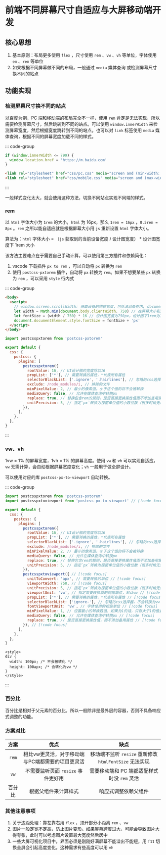 # 前端不同屏幕尺寸自适应与大屏移动端开发

## 核心思想

1. 基本原则：布局更多使用 `flex` ，尺寸使用 `rem` 、`vw` 、`vh` 等单位，字体使用 `em` 、`rem` 等单位
2. 如果根据不同屏幕做不同的布局，一般通过 `media` 媒体查询 或检测屏幕尺寸换不同的站点

## 功能实现

### 检测屏幕尺寸换不同的站点

以百度为例，PC 端和移动端的布局完全不一样，使用 `rem` 肯定是无法实现，所以需要检测屏幕尺寸，然后跳转到不同的站点。可以使用 `window.innerWidth` 来检测屏幕宽度，然后根据宽度跳转到不同的站点。也可以对 `link` 标签使用 `media` 媒体查询，根据不同的屏幕宽度加载不同的样式。

::: code-group
```js [index.js]
if (window.innerWidth <= 799) {
  window.location.href = 'https://m.baidu.com'
}
```
```html [index.html]
<link rel="stylesheet" href="css/pc.css" media="screen and (min-width: 800px)">
<link rel="stylesheet" href="css/mobile.css" media="screen and (max-width: 799px)">
```
:::

一般样式变化太大，就会使用这种方法，切换不同站点实现不同端的样式。

### rem

以 `html` 字体大小为 `1rem` 的大小，`html` 为 16px，那么 `1rem = 16px` ，`0.5rem = 8px` 。`rem` 之所以能自适应就是根据屏幕大小用 `js` 重新设置 `html` 字体大小。

算法为：`html` 字体大小 = （`js` 获取到的当前设备宽度 / 设计图宽度） * 设计图宽度下 1rem 大小

该方法主要难点在于需要自己手动计算，可以使用第三方插件和依赖简化：
1. vscode 下载插件 `px to rem` ，可以自动将 `px` 转换为 `rem`
2. 使用 `postcss-pxtorem` 插件，自动将 `px` 转换为 `rem`。如果不想要某些 `px` 转换为 `rem` ，可以采用 `style` 行内式

::: code-group
```html [index.html]
<body>
  <script>
    // window.screen.scrollWidth: 获取设备的物理宽度，包括滚动条在内; document.body.clientWidth: 获取设备可用的宽度，不包括滚动条在内
    let width = Math.min(document.body.clientWidth, 750) // 在屏幕大小和750px之间去最小值
    let fontSize = (width / 750) * 16 // 设计图宽度为750px，设计图下1rem为16px
    document.documentElement.style.fontSize = fontSize + 'px'
  </script>
</body>
```
```js [vite.config.js]
import postcsspxtorem from 'postcss-pxtorem'

export default {
  css: {
    postcss: {
      plugins: [
        postcsspxtorem({
          rootValue: 16, // UI设计稿的宽度除以16
          propList: ['*'], // 需要转换的属性，*代表所有属性
          selectorBlackList: ['.ignore', '.hairlines'], // 忽略的css选择器，不会转换为rem
          exclude: /node_modules/i, // 排除的文件
          minPixelValue: 2, // 最小的像素值，小于这个值的将不会被转换
          mediaQuery: false, // 允许在媒体查询中转换px
          replace: true, // 替换包含rem的规则，是否直接更换属性值而不添加备用属性
          unitPrecision: 5, // 指定`px`转换为视窗单位值的小数位数（很多时候无法整除）
        }),
      ],
    },
  },
}
```
:::

### vw、vh

1vw = 1% 的屏幕宽度，1vh = 1% 的屏幕高度。使用 `vw` 和 `vh` 可以实现自适应，`vw` 无需计算，会自动根据屏幕宽度变化；`vh` 一般用于做全屏设计。

可以使用对应的库 `postcss-px-to-viewport` 自动转换。

::: code-group
```js [vite.config.js]
import postcsspxtorem from 'postcss-pxtorem'
import postcsspxtoviewport from 'postcss-px-to-viewport' // [!code focus]

export default {
  css: {
    postcss: {
      plugins: [
        postcsspxtorem({
          rootValue: 16, // UI设计稿的宽度除以16
          propList: ['*'], // 需要转换的属性，*代表所有属性
          selectorBlackList: ['.ignore', '.hairlines'], // 忽略的css选择器，不会转换为rem
          exclude: /node_modules/i, // 排除的文件
          minPixelValue: 2, // 最小的像素值，小于这个值的将不会被转换
          mediaQuery: false, // 允许在媒体查询中转换px
          replace: true, // 替换包含rem的规则，是否直接更换属性值而不添加备用属性
          unitPrecision: 5, // 指定`px`转换为视窗单位值的小数位数（很多时候无法整除）
        }),
        postcsspxtoviewport({ // [!code focus]
          unitToConvert: 'apx', // 需要转换的单位 // [!code focus]
          viewportWidth: 750, // [!code focus]
          unitPrecision: 5, // 指定`px`转换为视窗单位值的小数位数（很多时候无法整除） // [!code focus]
          viewportUnit: 'vw', // 指定需要转换成的视窗单位，默认vw // [!code focus]
          propList: ['*'], // 需要转换的属性，*代表所有属性 // [!code focus]
          selectorBlackList: ['ignore-'], // 忽略的css选择器，不会转换为vw // [!code focus]
          fontViewportUnit: 'vw', // 字体使用的视窗单位 // [!code focus]
          minPixelValue: 1, // 设置最小的转换数值，如果为1的话，只有大于1的值会被转换 // [!code focus]
          mediaQuery: false, // 允许在媒体查询中转换px // [!code focus]
          replace: true, // 是否直接更换属性值，而不添加备用属性 // [!code focus]
        }), // [!code focus]
      ],
    },
  },
}
```
```vue [index.vue]
<style>
div {
  width: 100px; /* 不会被转化 */
  height: 100apx; /* 会转化为vw */
}
</style>
```
:::

### 百分比

百分比是相对于父元素的百分比，所以一般除非是最外层的容器，否则不具备响应式调整的功能。

### 方案对比

| 方案 | 优点 | 缺点 |
| :---: | :---: | :---: |
| `rem` | 相比vw更灵活，对于移动端与PC端都需要的项目更灵活 | 移动端不监听 `resize` 重新修改 `htmlFontSize` 无法实现 |
| `vw` | 不需要监听页面 `resize` 事件更好用 | 需要移动端和 PC 端都适配样式时没 `rem` 灵活 |
| 百分比 | 根据父组件来计算样式 | 响应式调整依赖父组件 |

### 其他注意事项

1. 关于边距处理：靠左靠右用 `flex` ，顶开部分小距离 `rem` 、`vw`
2. 图片一般定宽不定高，防止图片变形。如果屏幕跨度过大，可能会导致图片大得夸张，此时可以考虑图片设置最大宽度然后居中
3. 一些大屏可视化项目中，界面必须是刚刚好满屏幕不能溢出不能短，用 `f11` 切换全屏会引起高度变化，这种需求有些高度可以用 `vh` 